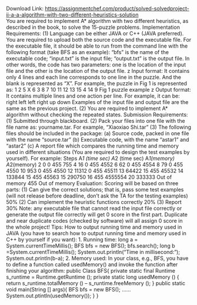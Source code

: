 Download Link: https://assignmentchef.com/product/solved-solvedproject-ii-a-a-algorithm-with-two-different-heuristics-solution
<br>
You are required to implement A* algorithm with two different heuristics, as described in the book, to solve the 15-puzzle problems. Implementation Requirements: (1) Language can be either JAVA or C++ (JAVA preferred). You are required to upload both the source code and the executable file. For the executable file, it should be able to run from the command line with the following format (take BFS as an example): “bfs” is the name of the executable code; “input.txt” is the input file; “output.txt” is the output file. In other words, the code has two parameters: one is the location of the input file and the other is the location of the output file. z Input format: It contains only 4 lines and each line corresponds to one line in the puzzle. And the blank is represented as “X”. For example, the puzzle in Fig 1 is represented as: 1 2 5 X 6 3 8 7 10 11 12 13 15 4 14 9 Fig 1 puzzle example z Output format: It contains multiple lines and one action per line. For example, it can be: right left left right up down Examples of the input file and output file are the same as the previous project. (2) You are required to implement A* algorithm without checking the repeated states. Submission Requirements: (1) Submitted through blackboard. (2) Pack your files into one file with the file name as: yourname.tar. For example, “Xiaoxiao Shi.tar” (3) The following files should be included in the package: (a) Source code, packed in one file with the name “source.tar” (b) Executable code, with the name “astar1” and “astar2” (c) A report file which compares the running time and memory used in different situations (You are required to design the test examples by yourself). For example: Steps A*1 (time sec) A*2 (time sec) A*1(memory) A*2(memory) 2 0 0 455 755 4 16 0 455 4552 6 62 0 455 4554 8 79 0 455 4550 10 953 0 455 4550 12 11312 0 455 45511 13 64422 15 455 45532 14 133844 15 455 45563 15 290750 16 455 4555554 20 333333 Out of memory 455 Out of memory Evaluation: Scoring will be based on three parts: (1) Can give the correct solutions; that is, pass some test examples (will not release before deadline, don’t ask the TA for the testing examples) 50% (2) Can implement the heuristic functions correctly 20% (3) Report 30% Note: any executable file that cannot read the input file correctly or generate the output file correctly will get 0 score in the first part. Duplicate and near duplicate codes (checked by software) will all assign 0 score in the whole project! Tips: How to output running time and memory used in JAVA (you have to search how to output running time and memory used in C++ by yourself if you want): 1. Running time: long a = System.currentTimeMillis(); BFS bfs = new BFS(); bfs.search(); long b =System.currentTimeMillis(); System.out.println(“Time in millisecond:”); System.out.println(b-a); 2. Memory used: In your class, e.g., BFS, you have to define a function called usedMemory() and invoke the function after finishing your algorithm: public Class BFS{ private static final Runtime s_runtime = Runtime.getRuntime (); private static long usedMemory () { return s_runtime.totalMemory () – s_runtime.freeMemory (); } public static void main(String [] args){ BFS bfs = new BFS(); …… System.out.ptintln(usedMemory()); } }